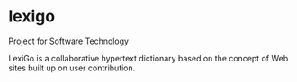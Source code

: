 # lexigo
Project for Software Technology

LexiGo is a collaborative hypertext dictionary based on the concept of Web sites built up on user contribution.
